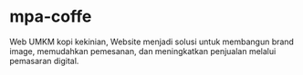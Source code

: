 # mpa-coffe
Web UMKM kopi kekinian, Website menjadi solusi untuk membangun brand image, memudahkan pemesanan, dan meningkatkan penjualan melalui pemasaran digital.
